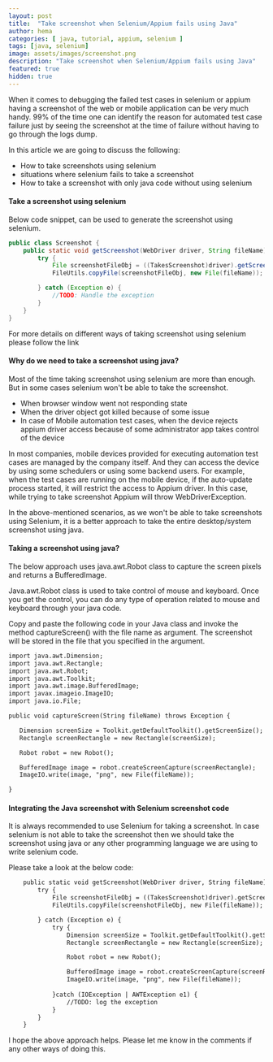 ```yaml
---
layout: post
title:  "Take screenshot when Selenium/Appium fails using Java"
author: hema
categories: [ java, tutorial, appium, selenium ]
tags: [java, selenium]
image: assets/images/screenshot.png
description: "Take screenshot when Selenium/Appium fails using Java"
featured: true
hidden: true
---
```


When it comes to debugging the failed test cases in selenium or appium having a screenshot of the web or mobile application can be very much handy.
99% of the time one can identify the reason for automated test case failure just by seeing the screenshot at the time of failure without having to go through the logs dump.

In this article we are going to discuss the following:
* How to take screenshots using selenium
* situations where selenium fails to take a screenshot
* How to take a screenshot with only java code without using selenium

#### Take a screenshot using selenium

Below code snippet, can be used to generate the screenshot using selenium.

```java
public class Screenshot {
    public static void getScreenshot(WebDriver driver, String fileName) {
        try {
            File screenshotFileObj = ((TakesScreenshot)driver).getScreenshotAs(OutputType.FILE);
            FileUtils.copyFile(screenshotFileObj, new File(fileName));

        } catch (Exception e) {
            //TODO: Handle the exception
        }
    }
}
```

For more details on different ways of taking screenshot using selenium please follow the link

#### Why do we need to take a screenshot using java?

Most of the time taking screenshot using selenium are more than enough. But in some cases selenium won't be able to take the screenshot.
* When browser window went not responding state
* When the driver object got killed because of some issue
* In case of Mobile automation test cases, when the device rejects appium driver access because of some administrator app takes control of the device

In most companies, mobile devices provided for executing automation test cases are managed by the company itself. And they can access the device by using some schedulers or using some backend users. For example, when the test cases are running on the mobile device, if the auto-update process started, it will restrict the access to Appium driver. In this case, while trying to take screenshot Appium will throw WebDriverException.

In the above-mentioned scenarios, as we won't be able to take screenshots using Selenium, it is a better approach to take the entire desktop/system screenshot using java.  

#### Taking a screenshot using java?

The below approach uses java.awt.Robot class to capture the screen pixels and returns a BufferedImage. 

Java.awt.Robot class is used to take control of mouse and keyboard. Once you get the control, you can do any type of operation related to mouse and keyboard through your java code.

Copy and paste the following code in your Java class and invoke the method captureScreen() with the file name as argument. The screenshot will be stored in the file that you specified in the argument.

```html
import java.awt.Dimension;
import java.awt.Rectangle;
import java.awt.Robot;
import java.awt.Toolkit;
import java.awt.image.BufferedImage;
import javax.imageio.ImageIO;
import java.io.File;

public void captureScreen(String fileName) throws Exception {

   Dimension screenSize = Toolkit.getDefaultToolkit().getScreenSize();
   Rectangle screenRectangle = new Rectangle(screenSize);

   Robot robot = new Robot();

   BufferedImage image = robot.createScreenCapture(screenRectangle);
   ImageIO.write(image, "png", new File(fileName));

}
```

#### Integrating the Java screenshot with Selenium screenshot code

It is always recommended to use Selenium for taking a screenshot. In case selenium is not able to take the screenshot then we should take the screenshot using java or any other programming language we are using to write selenium code.

Please take a look at the below code:

```html
    public static void getScreenshot(WebDriver driver, String fileName) {
        try {
            File screenshotFileObj = ((TakesScreenshot)driver).getScreenshotAs(OutputType.FILE);
            FileUtils.copyFile(screenshotFileObj, new File(fileName));

        } catch (Exception e) {
            try {
                Dimension screenSize = Toolkit.getDefaultToolkit().getScreenSize();
                Rectangle screenRectangle = new Rectangle(screenSize);

                Robot robot = new Robot();

                BufferedImage image = robot.createScreenCapture(screenRectangle);
                ImageIO.write(image, "png", new File(fileName));
                
            }catch (IOException | AWTException e1) {
                //TODO: log the exception
            }
        }
    }
```

I hope the above approach helps. Please let me know in the comments if any other ways of doing this.
